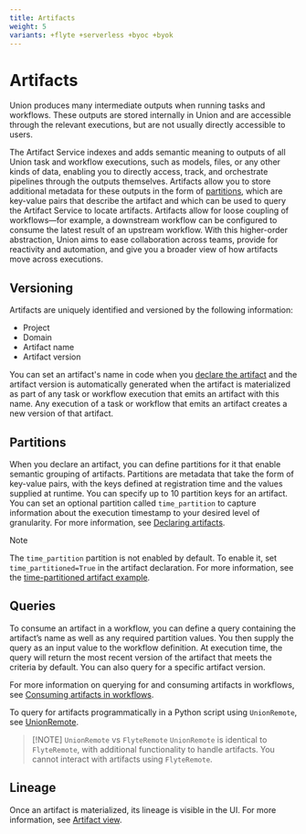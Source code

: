 ```yaml
---
title: Artifacts
weight: 5
variants: +flyte +serverless +byoc +byok
---
```


# Artifacts

Union produces many intermediate outputs when running tasks and workflows. These outputs are stored internally in Union and are accessible through the relevant executions, but are not usually directly accessible to users.

The Artifact Service indexes and adds semantic meaning to outputs of all Union task and workflow executions, such as models, files, or any other kinds of data, enabling you to directly access, track, and orchestrate pipelines through the outputs themselves. Artifacts allow you to store additional metadata for these outputs in the form of [partitions](#partitions), which are key-value pairs that describe the artifact and which can be used to query the Artifact Service to locate artifacts. Artifacts allow for loose coupling of workflows—for example, a downstream workflow can be configured to consume the latest result of an upstream workflow. With this higher-order abstraction, Union aims to ease collaboration across teams, provide for reactivity and automation, and give you a broader view of how artifacts move across executions.

## Versioning

Artifacts are uniquely identified and versioned by the following information:

* Project
* Domain
* Artifact name
* Artifact version

You can set an artifact's name in code when you [declare the artifact](./declaring-artifacts.md) and the artifact version is automatically generated when the artifact is materialized as part of any task or workflow execution that emits an artifact with this name. Any execution of a task or workflow that emits an artifact creates a new version of that artifact.

## Partitions

When you declare an artifact, you can define partitions for it that enable semantic grouping of artifacts. Partitions are metadata that take the form of key-value pairs, with the keys defined at registration time and the values supplied at runtime. You can specify up to 10 partition keys for an artifact. You can set an optional partition called `time_partition` to capture information about the execution timestamp to your desired level of granularity. For more information, see [Declaring artifacts](./declaring-artifacts.md).

> [!NOTE]
> The `time_partition` partition is not enabled by default. To enable it, set `time_partitioned=True` in the artifact declaration.
> For more information, see the [time-partitioned artifact example](./declaring-artifacts.md#time-partitioned-artifact).

## Queries

To consume an artifact in a workflow, you can define a query containing the artifact’s name as well as any required partition values. You then supply the query as an input value to the workflow definition. At execution time, the query will return the most recent version of the artifact that meets the criteria by default. You can also query for a specific artifact version.

For more information on querying for and consuming artifacts in workflows, see [Consuming artifacts in workflows](./consuming-artifacts-in-workflows.md).

To query for artifacts programmatically in a Python script using `UnionRemote`, see [UnionRemote](../../../api-reference/union-sdk/union-remote/_index.md).

> [!NOTE] `UnionRemote` vs `FlyteRemote`
> `UnionRemote` is identical to `FlyteRemote`, with additional functionality to handle artifacts.
> You cannot interact with artifacts using `FlyteRemote`.

## Lineage

Once an artifact is materialized, its lineage is visible in the UI. For more information, see [Artifact view](./viewing-artifacts.md).
